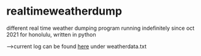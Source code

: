 # realtimeweatherdump
different real time weather dumping program running indefinitely since oct 2021 for honolulu, written in python

-->current log can be found [here](https://replit.com/@ryangu23/TRACKERPHNLPYTHON#main.py) under weatherdata.txt
